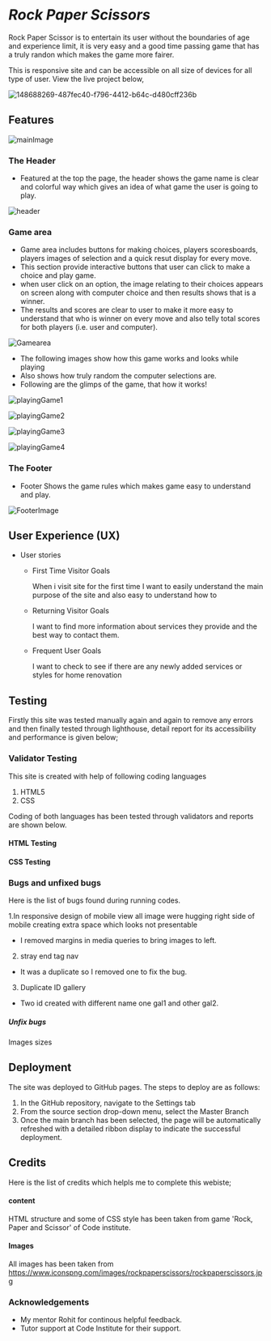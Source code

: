 # ***Rock Paper Scissors***

 
Rock Paper Scissor is to entertain its user without the boundaries of age and experience limit, it is very easy and a good time passing game that has a truly randon which makes the game more fairer.

This is responsive site and can be accessible on all size of devices for all type of user. View the live project below,





![148688269-487fec40-f796-4412-b64c-d480cff236b](https://user-images.githubusercontent.com/91749477/148688628-8f0a5767-86ab-4030-96e9-3a3dfa89cea3.png)



## Features



![mainImage](https://user-images.githubusercontent.com/91749477/148692175-7903593e-e618-4f0f-9f6d-d8cd15c56cc2.png)

### The Header


- Featured at the top the page, the header shows the game name is clear and colorful way which gives an idea of what game the user is going to play.



![header](https://user-images.githubusercontent.com/91749477/148692130-1b70c105-9b6d-4148-9f29-fb8043567c71.png)



### Game area

- Game area includes buttons for making choices, players scoresboards, players images of selection and a quick resut display for every move.
- This section provide interactive buttons that user can click to make a choice and play game.
- when user click on an option, the image relating to their choices appears on screen along with computer choice and then results shows that is a winner.
- The results and scores are clear to user to make it more easy to understand that who is winner on every move and also telly total scores for both players (i.e. user and computer).



![Gamearea](https://user-images.githubusercontent.com/91749477/148692167-cec715e2-70ed-413e-9fff-5365197c5d59.png)


- The following images show how this game works and looks while playing
- Also shows how truly random the computer selections are.
- Following are the glimps of the game, that how it works!

![playingGame1](https://user-images.githubusercontent.com/91749477/148692179-9bef6b9a-3561-4fcd-b23f-5e9b9ef81774.png)

![playingGame2](https://user-images.githubusercontent.com/91749477/148692212-b79844e5-0be2-4f17-96b1-76bd10837c98.png)

![playingGame3](https://user-images.githubusercontent.com/91749477/148692205-e397cf37-eb69-45d4-8eab-a7a2d508fd01.png)

![playingGame4](https://user-images.githubusercontent.com/91749477/148692184-124bb5cd-b8c3-49b5-89cc-12239244d01b.png)




### The Footer

- Footer Shows the game rules which makes game easy to understand and play. 

![FooterImage](https://user-images.githubusercontent.com/91749477/148692152-483ca613-5918-4deb-bdc3-863da13001f9.png)









## User Experience (UX)

- User stories

   - First Time Visitor Goals

     When i visit site for the first time I want to easily understand the main purpose of the site and also easy to understand how to 
     
   - Returning Visitor Goals

     I want to find more information about services they provide and the best way to contact them.
    
   - Frequent User Goals

     I want to check to see if there are any newly added services or styles for home renovation
     


## Testing

Firstly this site was tested manually again and again to remove any errors and then finally tested through lighthouse, detail report for its accessibility and performance is given below;







### Validator Testing

This site is created with help of following coding languages
 1. HTML5
 2. CSS
 
 Coding of both languages has been tested through validators and reports are shown below.

#### HTML Testing






#### CSS Testing







### Bugs and unfixed bugs

Here is the list of bugs found during running codes.

1.In responsive design of mobile view all image were hugging right side of mobile creating extra space which looks not presentable
 - I removed margins in media queries to bring images to left.
2. stray end tag nav
 - It was a duplicate so I removed one to fix the bug.
3. Duplicate ID gallery 
 - Two id created with different name one gal1 and other gal2.


##### Unfix bugs


Images sizes




## Deployment



The site was deployed to GitHub pages. The steps to deploy are as follows:


1. In the GitHub repository, navigate to the Settings tab
2. From the source section drop-down menu, select the Master Branch
3. Once the main branch has been selected, the page will be automatically refreshed with a detailed ribbon display to indicate the successful deployment.



## Credits


Here is the list of credits which helpls me to complete this webiste;

#### content


HTML structure and some of CSS style has been taken from game 'Rock, Paper and Scissor' of Code institute.


#### Images

All images has been taken from https://www.iconspng.com/images/rockpaperscissors/rockpaperscissors.jpg



### Acknowledgements

- My mentor Rohit for continous helpful feedback.
- Tutor support at Code Institute for their support.
